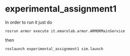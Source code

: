 # experimental_assignment1
In order to run it just do 

```
rosrun armor execute it.emarolab.armor.ARMORMainService
```
then
```
roslaunch experimental_assignment1 sim.launch
```
